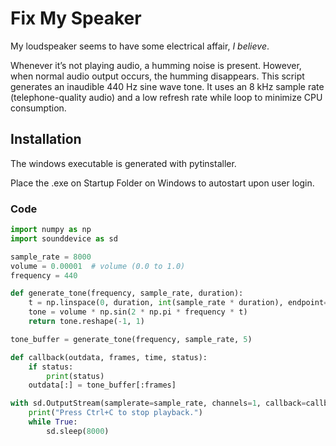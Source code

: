 #  Fix My Speaker
My loudspeaker seems to have some electrical affair, _I believe_. 

Whenever it’s not playing audio, a humming noise is present. However, when normal audio output occurs, the humming disappears. This script generates an inaudible 440 Hz sine wave tone. It uses an 8 kHz sample rate (telephone-quality audio) and a low refresh rate while loop to minimize CPU consumption.

## Installation
The windows executable is generated with pytinstaller.

Place the .exe on Startup Folder on Windows to autostart upon user login.

### Code
```python
import numpy as np
import sounddevice as sd

sample_rate = 8000  
volume = 0.00001  # volume (0.0 to 1.0)
frequency = 440

def generate_tone(frequency, sample_rate, duration):
    t = np.linspace(0, duration, int(sample_rate * duration), endpoint=False) 
    tone = volume * np.sin(2 * np.pi * frequency * t)  
    return tone.reshape(-1, 1)  

tone_buffer = generate_tone(frequency, sample_rate, 5)

def callback(outdata, frames, time, status):
    if status:
        print(status)  
    outdata[:] = tone_buffer[:frames] 

with sd.OutputStream(samplerate=sample_rate, channels=1, callback=callback, blocksize=1024):
    print("Press Ctrl+C to stop playback.")
    while True:  
        sd.sleep(8000)  
```
